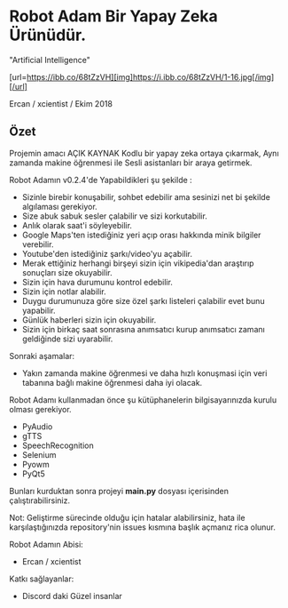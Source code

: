 # Robot Adam Bir Yapay Zeka Ürünüdür. 
  "Artificial Intelligence"

[url=https://ibb.co/68tZzVH][img]https://i.ibb.co/68tZzVH/1-16.jpg[/img][/url]


Ercan / xcientist / Ekim 2018

## Özet 
Projemin amacı AÇIK KAYNAK Kodlu bir yapay zeka ortaya çıkarmak, Aynı zamanda makine öğrenmesi ile Sesli asistanları bir araya getirmek.

Robot Adamın v0.2.4'de Yapabildikleri şu şekilde :

- Sizinle birebir konuşabilir, sohbet edebilir ama sesinizi net bi şekilde algılaması gerekiyor.
- Size abuk sabuk sesler çalabilir ve sizi korkutabilir.
- Anlık olarak saat'i söyleyebilir.
- Google Maps'ten istediğiniz yeri açıp orası hakkında minik bilgiler verebilir.
- Youtube'den istediğiniz şarkı/video'yu açabilir.
- Merak ettiğiniz herhangi birşeyi sizin için vikipedia'dan araştırıp sonuçları size okuyabilir.
- Sizin için hava durumunu kontrol edebilir.
- Sizin için notlar alabilir.
- Duygu durumunuza göre size özel şarkı listeleri çalabilir evet bunu yapabilir.
- Günlük haberleri sizin için okuyabilir.
- Sizin için birkaç saat sonrasına anımsatıcı kurup anımsatıcı zamanı geldiğinde sizi uyarabilir.


Sonraki aşamalar:

- Yakın zamanda makine öğrenmesi ve daha hızlı konuşmasi için veri tabanına bağlı makine öğrenmesi daha iyi olacak.

Robot Adamı kullanmadan önce şu kütüphanelerin bilgisayarınızda kurulu olması gerekiyor.
- PyAudio
- gTTS
- SpeechRecognition
- Selenium
- Pyowm
- PyQt5

Bunları kurduktan sonra projeyi **main.py** dosyası içerisinden çalıştırabilirsiniz.

Not: Geliştirme sürecinde olduğu için hatalar alabilirsiniz, hata ile karşılaştığınızda repository'nin issues kısmına başlık açmanız rica olunur.


Robot Adamın Abisi:
- Ercan / xcientist

Katkı sağlayanlar:
- Discord daki Güzel insanlar
